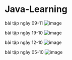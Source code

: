 # Java-Learning
bài tập ngày 09-11
![image](https://user-images.githubusercontent.com/90901839/200868598-fe9b24fb-9b19-4d47-b32c-d4533a5fa19b.png)

bài tập ngày 19-10
![image](https://user-images.githubusercontent.com/90901839/196684553-f62dc39f-023d-49a9-aec2-424f876c4ebf.png)

bài tập ngày 12-10
![image](https://user-images.githubusercontent.com/90901839/195354205-b3266913-2d67-4966-a889-f2b5e1e08567.png)

bài tập ngày 05-10
![image](https://user-images.githubusercontent.com/90901839/194059769-b96cc71d-96e3-4c7f-a69f-0cf4fc8aa20c.png)

